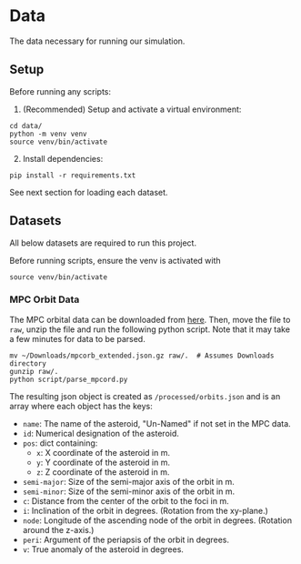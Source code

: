 # Data

The data necessary for running our simulation.

## Setup

Before running any scripts:

1. (Recommended) Setup and activate a virtual environment:

```
cd data/
python -m venv venv
source venv/bin/activate
```

2. Install dependencies:

```
pip install -r requirements.txt
```

See next section for loading each dataset.

## Datasets

All below datasets are required to run this project.

Before running scripts, ensure the venv is activated with

```
source venv/bin/activate
```

### MPC Orbit Data

The MPC orbital data can be downloaded from
[here](https://minorplanetcenter.net/Extended_Files/mpcorb_extended.json.gz).
Then, move the file to `raw`, unzip the file and run the following python
script. Note that it may take a few minutes for data to be parsed.

```
mv ~/Downloads/mpcorb_extended.json.gz raw/.  # Assumes Downloads directory
gunzip raw/.
python script/parse_mpcord.py
```

The resulting json object is created as `/processed/orbits.json` and is an array
where each object has the keys:

* `name`: The name of the asteroid, "Un-Named" if not set in the MPC data.
* `id`: Numerical designation of the asteroid.
* `pos`: dict containing:
  * `x`: X coordinate of the asteroid in m.
  * `y`: Y coordinate of the asteroid in m.
  * `z`: Z coordinate of the asteroid in m.
* `semi-major`: Size of the semi-major axis of the orbit in m.
* `semi-minor`: Size of the semi-minor axis of the orbit in m.
* `c`: Distance from the center of the orbit to the foci in m.
* `i`: Inclination of the orbit in degrees. (Rotation from the xy-plane.)
* `node`: Longitude of the ascending node of the orbit in degrees. (Rotation
  around the z-axis.)
* `peri`: Argument of the periapsis of the orbit in degrees.
* `v`: True anomaly of the asteroid in degrees.
